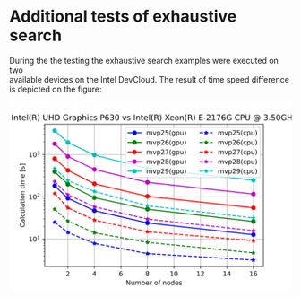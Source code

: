 # Additional tests of exhaustive search

During the the testing the exhaustive search examples were executed on two  
available devices on the Intel DevCloud. The result of time speed difference 
is depicted on the figure:

![Comparison of execution time on GPU and CPU](ExhaustiveGPUvsCPU.svg)
